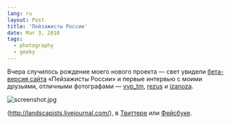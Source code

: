 ```yaml
---
lang: ru
layout: Post
title: 'Пейзажисты России'
date: Mar 3, 2010
tags:
  - photography
  - geeky
---
```


Вчера случилось рождение моего нового проекта — свет увидели [бета-версия сайта](http://landscapists.info/) «Пейзажисты России» и первые интервью с моими друзьями, отличными фотографами — [vvp_tm](http://vvp-tm.livejournal.com/), [rezus](http://rezus.livejournal.com/) и [izanoza](http://izanoza.livejournal.com/).

![screenshot.jpg](upload://screenshot.jpg)

(http://landscapists.livejournal.com/), в [Твиттере](http://twitter.com/Landscapists) или [Фейсбуке](http://www.facebook.com/landscapists).
